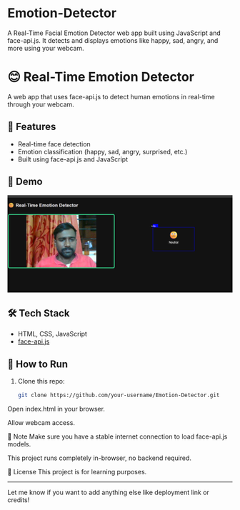 # Emotion-Detector
A Real-Time Facial Emotion Detector web app built using JavaScript and face-api.js. It detects and displays emotions like happy, sad, angry, and more using your webcam.

# 😊 Real-Time Emotion Detector

A web app that uses face-api.js to detect human emotions in real-time through your webcam.

## 🚀 Features

- Real-time face detection
- Emotion classification (happy, sad, angry, surprised, etc.)
- Built using face-api.js and JavaScript

## 📸 Demo

![Screenshot](./Screenshot/neutral.png)

## 🛠️ Tech Stack

- HTML, CSS, JavaScript
- [face-api.js](https://github.com/justadudewhohacks/face-api.js)

## 🔧 How to Run

1. Clone this repo:
   ```bash
   git clone https://github.com/your-username/Emotion-Detector.git
Open index.html in your browser.

Allow webcam access.

📝 Note
Make sure you have a stable internet connection to load face-api.js models.

This project runs completely in-browser, no backend required.

📄 License
This project is for learning purposes.

---

Let me know if you want to add anything else like deployment link or credits!

